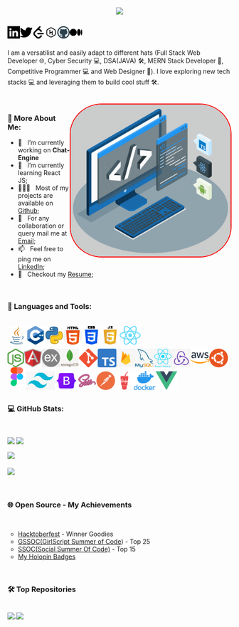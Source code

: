 <h1 align="center">
  <a href="https://git.io/typing-svg">
    <img src="https://readme-typing-svg.herokuapp.com/?lines=Hello,+Everyone!+👋;This+is+Paramhans+Singh..;Nice+to+meet+you!&align=center&size=35">
  </a>
</h1>
<a href='https://www.linkedin.com/in/paramhans-singh13/'><img align='left' alt="linkedin" src="./assets/linkedin.svg" height='28px'/></a>
<a href='https://twitter.com/ParamSingh1303'><img align='left' alt="twitter" src="./assets/twitter.svg" height='28px'/></a>
<a href='https://leetcode.com/paramsingh03/'><img align='left' alt="leetcode" src="./assets/leetcode.svg" height='28px'/></a>
<a href='https://www.hackerrank.com/paramsingh1303?hr_r=1'><img align='left' alt="hackerrank" src="./assets/hackerrank.svg" height='28px'/></a>
<a href='https://github.com/Paramhans-Singh'><img align='left' alt="github" src="./assets/github.svg" height='28px'/></a>
<a href='https://medium.com/@paramsingh13'><img align='left' alt="medium" src="./assets/medium.svg" height='28px'/></a>
<br>
<br>
<br>
<div>
I am a versatilist and easily adapt to different hats (Full Stack Web Developer 🌐, Cyber Security 💻, DSA(JAVA) 🛠️, MERN Stack Developer 📱, Competitive Programmer 💻 and Web Designer 🎨). I love exploring new tech stacks 💻 and leveraging them to build cool stuff 🛠️. 
</div>
<br>
<br>
<img align="right" alt="GIF" src="./techstack.gif" width="360px" style="border-radius:20%; border:2px red solid"> 

### 🧐 More About Me:

- 🔭 &nbsp; I’m currently working on **Chat-Engine**
- 🌱 &nbsp; I’m currently learning React JS; 
- 👨🏻‍💻 &nbsp; Most of my projects are available on [Github](https://github.com/Paramhans-Singh);
- 💬 &nbsp; For any collaboration or query mail me at [Email](paramhanssingh084@gmail.com);
- 📫 &nbsp; Feel free to ping me on [LinkedIn](https://www.linkedin.com/in/paramhans-singh13/);
- 📝 &nbsp; Checkout my [Resume](https://drive.google.com/file/d/15cVu-vBQDo0m4yT3Z0a5k1iaY3ri0h0L/view?usp=sharing);
<br>

### 🔨 Languages and Tools:
<br>
<a href="https://www.java.com" target="_blank"><img align="left" alt="Java" height ="42px" src="./assets/java.png"></a>
<a href="https://isocpp.org/" target="_blank"> <img src="./assets/c++.png" align="left" alt="c++" height='42px'> </a>
<a href="https://www.python.org" target="_blank"><img align="left" alt="Python" height ="42px" src="./assets/python.webp"></a>
<a href="https://html.com/" target="_blank"> <img src="./assets/html.png" align="left" alt="html" height='42px'> </a>
<a href="https://www.w3.org/Style/CSS/Overview.en.html" target="_blank"> <img src="./assets/css.png" align="left" alt="css" height='42px'> </a>
<a href="https://developer.mozilla.org/en-US/docs/Web/JavaScript" target="_blank"> <img align="left" alt="JavaScript" height ="42px"  src="./assets/js.webp"> </a>
<a href="https://reactjs.org/" target="_blank"> <img align="left" alt="React" height ="42px" src="./assets/reactjs.png"></a>
<br>
<br>
<br>
<a href="https://nodejs.org" target="_blank"><img align="left" alt="Node.js" height ="42px" src="./assets/node.png"></a>
<a href="https://angular.io/" target="_blank"> <img src="./assets/angular.svg" align="left" alt="angular" height='42px'> </a>
<a href="https://expressjs.com/" target="_blank"> <img src="./assets/express.png" align="left" alt="express" height='42px'> </a>
<a href="https://www.mongodb.com/" target="_blank"> <img src="./assets/monog.png" align="left" alt="mongodb" height='42px'> </a>
<a href="https://git-scm.com/" target="_blank"> <img src="./assets/git.png" align="left" alt="git" height='42px'> </a>
<a href="https://www.typescriptlang.org/" target="_blank"><img align="left" alt="Typescirpt" height ="42px" src="./assets/typescript.png"></a>
<a href="https://firebase.google.com/" target="_blank"> <img align="left" src="./assets/firebase.png" alt="firebase" height ="42px"> </a>
<a href="https://www.mysql.com/" target="_blank"> <img src="./assets/mysql.png" align="left" alt="mysql" height='42px'> </a>
<a href="https://reactnative.dev/" target="_blank"> <img src="./assets/native.png" align="left" alt="react-native" height='42px'> </a>
<a href="https://redux.js.org/" target="_blank"> <img src="./assets/redux.png" align="left" alt="redux" height='42px'> </a>
<a href="https://aws.amazon.com/free/?trk=14a4002d-4936-4343-8211-b5a150ca592b&sc_channel=ps&ef_id=CjwKCAjwxOymBhAFEiwAnodBLHMYFgsBrGYXlhq53spCAvqQF7tUOGjPuGpv0rKNEzpm91Bbze-CExoCW2UQAvD_BwE:G:s&s_kwcid=AL!4422!3!453325184782!e!!g!!aws!10712784856!111477279771&all-free-tier.sort-by=item.additionalFields.SortRank&all-free-ti" target="_blank"> <img src="./assets/aws.webp" align="left" alt="aws" height='42px'> </a>
<a href="https://ubuntu.com/" target="_blank"> <img src="./assets/ubuntu.png" align="left" alt="ubuntu" height='42px'> </a>
<a href="https://www.figma.com/" target="_blank"> <img src="./assets/figma.png" align="left" alt="figma" height='42px'> </a>
<br>
<br>
<br>
<a href="" target="_blank"> <img src="./assets/tailwind.png" align="left" alt="tailwind" height='42px'> </a>
<a href="https://getbootstrap.com/" target="_blank"> <img src="./assets/bootstrap.png" align="left" alt="bootstrap" height='42px'> </a>
<a href="https://sass-lang.com/" target="_blank"> <img src="./assets/sass.webp" align="left" alt="sass" height='42px'> </a>
<a href="https://www.postman.com/" target="_blank"> <img src="./assets/postman.png" align="left" alt="postman" height='42px'> </a>
<a href="https://gulpjs.com/" target="_blank"> <img src="./assets/gulp.webp" align="left" alt="gulp" height='42px'> </a>
<a href="https://www.docker.com/" target="_blank"> <img src="./assets/docker.webp" align="left" alt="docker" height='42px'> </a>
<a href="https://vuejs.org/" target="_blank"> <img src="./assets/vue.png" align="left" alt="vue" height='42px'> </a>
<br>
<br>
<br>

###  💻  GitHub Stats:

<br>

![](https://github-readme-stats.vercel.app/api?username=Paramhans-Singh&theme=vue&hide_border=false&include_all_commits=true&count_private=true)
![](https://github-readme-stats.vercel.app/api/top-langs/?username=Paramhans-Singh&theme=vue&hide_border=false&include_all_commits=true&count_private=true&layout=compact)

![](https://streak-stats.demolab.com/?user=Paramhans-Singh&theme=vue&hide_border=false)
<br>
<br>
![](https://github-readme-activity-graph.vercel.app/graph?username=Paramhans-Singh&theme=vue)

<br>

### 🌐 Open Source - My Achievements

<br>

<ul type ="circle">
  <li><a href="">Hacktoberfest</a> - Winner Goodies</li>
  <li><a href="https://gssoc.girlscript.tech/">GSSOC(GirlScript Summer of Code</a>) - Top 25</li>
  <li><a href="https://hack2skill.com/hack/ssoc">SSOC(Social Summer Of Code)</a> - Top 15</li>
  <li><a href="https://www.holopin.io/@paramsingh13#badges">My Holopin Badges</a></li>
</ul>
<br>

### 🛠️ Top Repositories

<br>

<a href="https://github.com/Paramhans-Singh/Portfolio">
  <img align="center" src="https://github-readme-stats.vercel.app/api/pin/?username=Paramhans-Singh&repo=Portfolio&theme=vue">
</a>
<a href="https://github.com/Paramhans-Singh/5Mart">
  <img align="center" src="https://github-readme-stats.vercel.app/api/pin/?username=Paramhans-Singh&repo=5Mart&theme=vue">
</a>

